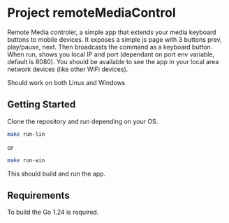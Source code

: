 # Project remoteMediaControl

Remote Media controler, a simple app that extends your media keyboard buttons to mobile devices.
It exposes a simple js page with 3 buttons prev, play/pause, next. Then broadcasts the command as a keyboard button.
When run, shows you local IP and port (dependant on port env variable, default is 8080).
You should be available to see the app in your local area network devices (like other WiFi devices).

Should work on both Linux and Windows

## Getting Started

Clone the repository and run depending on your OS.
```bash
make run-lin
```
or
```bash
make run-win
```

This should build and run the app.

## Requirements

To build the Go 1.24 is required.